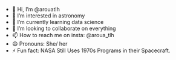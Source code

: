 - 👋 Hi, I’m @arouatlh
- 👀 I’m interested in astronomy
- 🌱 I’m currently learning data science
- 💞️ I’m looking to collaborate on everything
- 📫 How to reach me on insta: @aroua_tlh
- 😄 Pronouns: She/ her
- ⚡ Fun fact: NASA Still Uses 1970s Programs in their Spacecraft. 
<!---
arouatlh/arouatlh is a ✨ special ✨ repository because its `README.md` (this file) appears on your GitHub profile.
You can click the Preview link to take a look at your changes.
--->

